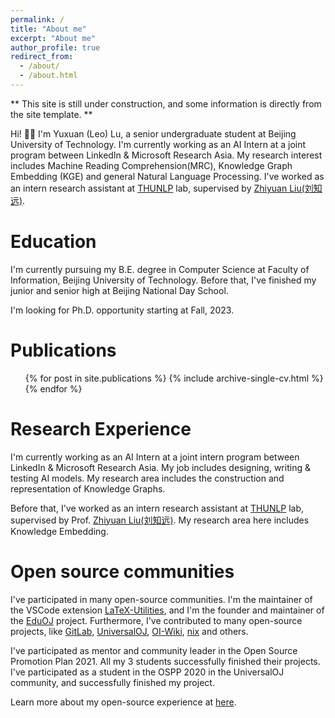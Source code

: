 ```yaml
---
permalink: /
title: "About me"
excerpt: "About me"
author_profile: true
redirect_from: 
  - /about/
  - /about.html
---
```


** This site is still under construction, and some information is directly from the site template. **

Hi! 👋🏻 I'm Yuxuan (Leo) Lu, a senior undergraduate student at Beijing University of Technology. I'm currently working as an AI Intern at a joint program between LinkedIn & Microsoft Research Asia. My research interest includes Machine Reading Comprehension(MRC), Knowledge Graph Embedding (KGE) and general Natural Language Processing. I've worked as an intern research assistant at [THUNLP](https://nlp.csai.tsinghua.edu.cn/) lab, supervised by [Zhiyuan Liu(刘知远)](http://nlp.csai.tsinghua.edu.cn/~lzy/).

Education
=====
I'm currently pursuing my B.E. degree in Computer Science at Faculty of Information, Beijing University of Technology. Before that, I've finished my junior and senior high at Beijing National Day School.

I'm looking for Ph.D. opportunity starting at Fall, 2023.

Publications
======
  <ul>{% for post in site.publications %}
    {% include archive-single-cv.html %}
  {% endfor %}</ul>

Research Experience
=====
I'm currently working as an AI Intern at a joint intern program between LinkedIn & Microsoft Research Asia. My job includes designing, writing & testing AI models. My research area includes the construction and representation of Knowledge Graphs.

Before that, I've worked as an intern research assistant at [THUNLP](https://nlp.csai.tsinghua.edu.cn/) lab, supervised by Prof. [Zhiyuan Liu(刘知远)](http://nlp.csai.tsinghua.edu.cn/~lzy/). My research area here includes Knowledge Embedding.

Open source communities
=====
I've participated in many open-source communities. I'm the maintainer of the VSCode extension [LaTeX-Utilities](https://github.com/tecosaur/LaTeX-Utilities), and I'm the founder and maintainer of the [EduOJ](https://github.com/eduoj) project. Furthermore, I've contributed to many open-source projects, like [GitLab](https://gitlab.com/gitlab-org/gitlab/-/merge_requests/20603), [UniversalOJ](https://github.com/UniversalOJ/UOJ-System), [OI-Wiki](https://github.com/OI-wiki/OI-wiki/), [nix](https://github.com/nix-rust/nix/) and others.

I've participated as mentor and community leader in the Open Source Promotion Plan 2021. All my 3 students successfully finished their projects. I've participated as a student in the OSPP 2020 in the UniversalOJ community, and successfully finished my project.

Learn more about my open-source experience at [here](/open_source).
